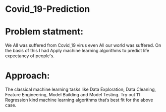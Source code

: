 # Covid_19-Prediction
# Problem statment:
We All was suffered from Covid_19 virus even All our world was suffered. On the basis of this I had Apply machine learning algorithms to predict life expectancy of people's.   
# Approach: 
The classical machine learning tasks like Data Exploration, Data Cleaning, Feature Engineering, Model Building and Model Testing. Try out 11 Regression kind machine learning algorithms that’s best fit for the above case.
